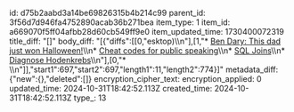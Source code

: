id: d75b2aabd3a14be69826315b4b214c99
parent_id: 3f56d7d946fa4752890acab36b271bea
item_type: 1
item_id: a669070f5ff04afbb28d60cb549ff9e0
item_updated_time: 1730400072319
title_diff: "[]"
body_diff: "[{\"diffs\":[[0,\"esktop)\\\n\"],[1,\"* [Ben Dary: This dad just won Halloween!](https://www.linkedin.com/posts/ben-darcy-dkh-smartglass_this-dad-just-won-halloween-im-still-ugcPost-7257660376828321792-jC2-?utm_source=share&utm_medium=member_desktop)\\\n* [Cheat codes for public speaking](https://www.linkedin.com/posts/jadebonacolta_what-do-people-rank-as-their-1-fear-apparently-activity-7254466498780450816-HHJQ?utm_source=share&utm_medium=member_desktop)\\\n* [SQL Joins](https://www.linkedin.com/posts/brijpandeyji_sql-joins-are-like-a-bridge-that-connects-activity-7257450536566767616-ZCLH?utm_source=share&utm_medium=member_desktop)\\\n* [Diagnose Hodenkrebs](https://www.linkedin.com/posts/raimund-seibold-87963287_movember-ugcPost-7257658866602000385-pSAS?utm_source=share&utm_medium=member_desktop)\\\n\"],[0,\"* \\\n\"]],\"start1\":697,\"start2\":697,\"length1\":11,\"length2\":774}]"
metadata_diff: {"new":{},"deleted":[]}
encryption_cipher_text: 
encryption_applied: 0
updated_time: 2024-10-31T18:42:52.113Z
created_time: 2024-10-31T18:42:52.113Z
type_: 13